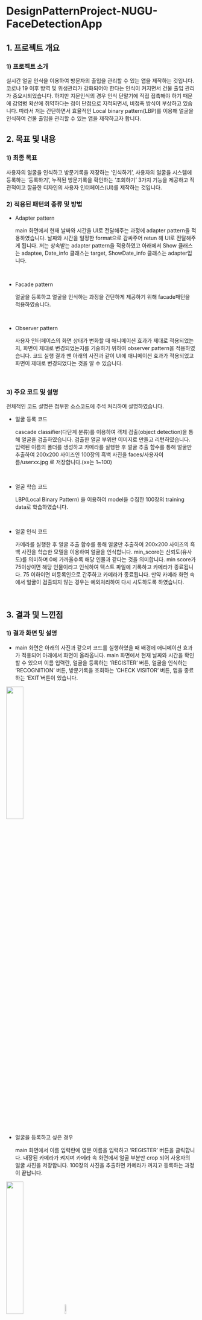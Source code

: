 # DesignPatternProject-NUGU-FaceDetectionApp
## 1. 프로젝트 개요

### 1) 프로젝트 소개

 실시간 얼굴 인식을 이용하여 방문자의 출입을 관리할 수 있는 앱을 제작하는 것입니다. 코로나 19 이후 방역 및 위생관리가 강화되어야 한다는 인식이 커지면서 건물 출입 관리가 중요시되었습니다. 하지만 지문인식의 경우 인식 단말기에 직접 접촉해야 하기 때문에 감염병 확산에 취약하다는 점이 단점으로 지적되면서, 비접촉 방식이 부상하고 있습니다. 따라서 저는 간단하면서 효율적인 Local binary pattern(LBP)를 이용해 얼굴을 인식하여 건물 출입을 관리할 수 있는 앱을 제작하고자 합니다.

## 2. 목표 및 내용

### 1) 최종 목표

 사용자의 얼굴을 인식하고 방문기록을 저장하는 ‘인식하기’, 사용자의 얼굴을 시스템에 등록하는 ‘등록하기’, 누적된 방문기록을 확인하는 ‘조회하기’ 3가지 기능을 제공하고 직관적이고 깔끔한 디자인의 사용자 인터페이스(UI)를 제작하는 것입니다.



### 2) 적용된 패턴의 종류 및 방법

- Adapter pattern

  main 화면에서 현재 날짜와 시간을 UI로 전달해주는 과정에 adapter pattern을 적용하였습니다. 날짜와 시간을 일정한 format으로 감싸주어 retun 해 UI로 전달해주게 됩니다. 저는 상속받는 adapter pattern을 적용하였고 아래에서 Show 클래스는 adaptee, Date_info 클래스는 target, ShowDate_info 클래스는 adapter입니다.
 <br/>

- Facade pattern

  얼굴을 등록하고 얼굴을 인식하는 과정을 간단하게 제공하기 위해 facade패턴을 적용하였습니다. 
 <br/>

- Observer pattern

  사용자 인터페이스의 화면 상태가 변화할 때 애니메이션 효과가 제대로 적용되었는지, 화면이 제대로 변경되었는지를 기술하기 위하여 observer pattern을 적용하였습니다. 
 코드 실행 결과 맨 아래의 사진과 같이 UI에 애니메이션 효과가 적용되었고 화면이 제대로 변경되었다는 것을 알 수 있습니다.
 <br/>
 


### 3) 주요 코드 및 설명

전체적인 코드 설명은 첨부한 소스코드에 주석 처리하여 설명하였습니다.

- 얼굴 등록 코드

  cascade classifier(다단계 분류)를 이용하여 객체 검출(object detection)을 통해 얼굴을 검출하였습니다. 검출한 얼굴 부위만 이미지로 만들고 리턴하였습니다.
입력된 이름의 폴더를 생성하고 카메라를 실행한 후 얼굴 추출 함수를 통해 얼굴만 추출하여 200x200 사이즈인 100장의 흑백 사진을 faces/사용자이름/userxx.jpg 로 저장합니다.(xx는 1~100)
 <br/>
 
- 얼굴 학습 코드

  LBP(Local Binary Pattern) 을 이용하여 model을 수집한 100장의 training data로 학습하였습니다.
 <br/>
 
- 얼굴 인식 코드

  카메라를 실행한 후 얼굴 추출 함수를 통해 얼굴만 추출하여 200x200 사이즈의 흑백 사진을 학습한 모델을 이용하여 얼굴을 인식합니다. min_score는 신뢰도(유사도)를 의미하며 0에 가까울수록 해당 인물과 같다는 것을 의미합니다. min score가 75이상이면 해당 인물이라고 인식하여 텍스트 파일에 기록하고 카메라가 종료됩니다. 75 이하이면 미등록인으로 간주하고 카메라가 종료됩니다. 만약 카메라 화면 속에서 얼굴이 검출되지 않는 경우는 예외처리하여 다시 시도하도록 하였습니다.
 <br/>
 

## 3. 결과 및 느낀점

### 1) 결과 화면 및 설명

- main 화면은 아래의 사진과 같으며 코드를 실행하였을 때 배경에 애니메이션 효과가 적용되어 아래에서 화면이 올라옵니다. main 화면에서 현재 날짜와 시간을 확인할 수 있으며 이름 입력란, 얼굴을 등록하는 ‘REGISTER’ 버튼, 얼굴을 인식하는 ‘RECOGNITION’ 버튼, 방문기록을 조회하는 ‘CHECK VISITOR’ 버튼, 앱을 종료하는 ‘EXIT’버튼이 있습니다.
 <img width="30%" src="https://user-images.githubusercontent.com/81952512/235420818-73649c7b-bc14-4739-a404-629088e9e701.png"/>

 <br/>
 
- 얼굴을 등록하고 싶은 경우

  main 화면에서 이름 입력란에 영문 이름을 입력하고 ‘REGISTER’ 버튼을 클릭합니다. 내장된 카메라가 켜지며 카메라 속 화면에서 얼굴 부분만 crop 되어 사용자의 얼굴 사진을 저장합니다. 100장의 사진을 추출하면 카메라가 꺼지고 등록하는 과정이 끝납니다.
  
 <img width="30%" src="https://user-images.githubusercontent.com/81952512/235423177-0a6e94d4-5fc4-4937-b19c-62fae06b6d83.png"/> <img width="8%" src="https://user-images.githubusercontent.com/81952512/235421659-06ad7551-8dfb-4a4f-824b-7a82012a59ca.png"/>
 <br/>
 
- 얼굴을 인식하고 싶은 경우

  main 화면에서 ‘RECOGNITION’ 버튼을 클릭하면 내장된 카메라가 켜지며 얼굴 인식을 시작합니다. 화면 속 인식한 얼굴 부분을 bounding box로 표시하고 인식한 인물의 이름과 유사도를 화면에 표시합니다. 유사도가 75 이상이면 해당 인물이라고 인식하여 ‘verified : 해당 인물 이름’을 카메라 속 화면에 표시하고 이름, 날짜, 시간을 텍스트 파일에 기록합니다. 유사도가 75 이하이면 미등록인으로 간주하고 ‘unverified’을 카메라 속 화면에 표시합니다.

<img width="30%" alt="image" src="https://user-images.githubusercontent.com/81952512/235423350-191f1465-7e99-4a2e-8f5b-133da1eb2fc0.png"/> <img width="27%" src="https://user-images.githubusercontent.com/81952512/235421909-ec07f216-011f-4de2-b8e5-b9094ab64a99.png"/>

  인식이 잘 된 것을 확인할 수 있습니다.

  이전에 등록해 둔 연예인 사진을 예시로 들어 추가 인식된 결과를 첨부하였습니다.
  
  <img width="27%" src="https://user-images.githubusercontent.com/81952512/235422358-72c26d28-7628-46a5-8e0c-b3108e981dca.png"/> <img width="27%" src="https://user-images.githubusercontent.com/81952512/235422452-b2665f7e-5570-4bde-88d4-5b220c0bd6b6.png"/>
  
  다른 두 사진 모두에서 아이유를 잘 인식한 것을 확인할 수 있습니다.
   <br/>
   <br/>
   
   
  - 방문기록을 조회하고 싶은 경우

  main 화면에서 ‘CHECK VISITOR’ 버튼을 클릭하면 텍스트 파일에 방문자, 방문날짜, 방문시간이 기록된 방문기록을 확인할 수 있습니다. 스크롤 바를 내려 확인할 수 있고 main 화면으로 돌아가고 싶은 경우 맨 아래의 ‘BACK TO MAIN’ 버튼을 클릭하면 됩니다.
  
  <img width="30%" alt="image" src="https://user-images.githubusercontent.com/81952512/235423459-53161cb0-a8c9-4c9b-9458-b74d4214a955.png"/> <img width="30%" alt="image" src="https://user-images.githubusercontent.com/81952512/235423502-5a7f8264-2817-4184-92f7-a6c56915ca7f.png"/>
   
  위 사진에서 확인할 수 있듯이 테스트해본 결과들이 잘 기록된 것을 확인할 수 있습니다.
  <br/>
  <br/>
  

### 2) 느낀 점

프로젝트를 통해 프로그래밍 언어의 이해도가 증가하였고 코드 작성방법과 구조를 읽는 데 도움이 되었습니다. 

또한 지저분했던 함수들에 Facade pattern을 적용하여 함수들이 정리되고 간단하게 제공될 수 있는 과정을 보며, 디자인패턴의 중요성과 편리함을 더욱 느낄 수 있었습니다.

그리고 프로젝트를 수행하기 위해 적용 가능한 패턴들을 찾아보며 디자인 패턴들을 자세히 공부하고 이해하는 시간이 되었습니다.

더욱 다양한 패턴을 적용해보고 싶었지만 kv파일의 특성상 class와 함수로 표현할 수 없는 한계가 있어 아쉬움을 느꼈습니다.

